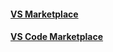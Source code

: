 #### [VS Marketplace](https://marketplace.visualstudio.com/search?target=VS&category=Tools&vsVersion=&subCategory=All&sortBy=Downloads)
#### [VS Code Marketplace](https://marketplace.visualstudio.com/vscode)

